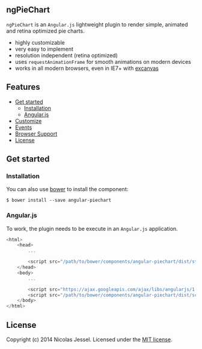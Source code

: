 ## ngPieChart

`ngPieChart` is an `Angular.js` lightweight plugin to render simple, animated and retina optimized pie charts.

* highly customizable
* very easy to implement
* resolution independent (retina optimized)
* uses `requestAnimationFrame` for smooth animations on modern devices
* works in all modern browsers, even in IE7+ with [excanvas](https://code.google.com/p/explorercanvas/wiki/Instructions)

## Features

* [Get started](#get-started)
    * [Installation](#installation)
    * [Angular.js](#angularjs)
* [Customize](#customize)
* [Events](#events)
* [Browser Support](#browser-support)
* [License](#license)

## Get started

### Installation

You can also use [bower](http://www.bower.io) to install the component:

```
$ bower install --save angular-piechart
```

### Angular.js

To work, the plugin needs to be execute in an `Angular.js` application.

```javascript
<html>
    <head>
        ...

        <script src="/path/to/bower/components/angular-piechart/dist/styles/angular-piechart.min.js"></script>
    </head>
    <body>
        ...

        <script src="https://ajax.googleapis.com/ajax/libs/angularjs/1.3.10/angular.min.js"></script>
        <script src="/path/to/bower/components/angular-piechart/dist/scripts/angular-piechart.min.js"></script>
    </body>
</html>
```

## License
Copyright (c) 2014 Nicolas Jessel. Licensed under the [MIT license](https://github.com/njl07/angular-piechart/blob/master/LICENSE.md).
